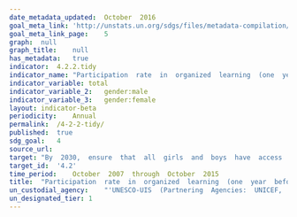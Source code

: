 ```yaml
---	
date_metadata_updated:	October  2016
goal_meta_link:	'http://unstats.un.org/sdgs/files/metadata-compilation/Metadata-Goal-4.pdf'
goal_meta_link_page:	5
graph:	null
graph_title:	null 
has_metadata:	true
indicator:	4.2.2.tidy
indicator_name:	"Participation  rate  in  organized  learning  (one  year  before  the  official  primary  entry  age),  by  sex"
indicator_variable:	total
indicator_variable_2:	gender:male
indicator_variable_3:	gender:female
layout:	indicator-beta
periodicity:	Annual
permalink:	/4-2-2-tidy/
published:	true
sdg_goal:	4
source_url:	
target:	"By  2030,  ensure  that  all  girls  and  boys  have  access  to  quality  early  childhood  development,  care  and  pre-primary  education  so  that  they  are  ready  for  primary  education."
target_id:	'4.2'
time_period:	October  2007  through  October  2015
title:	"Participation  rate  in  organized  learning  (one  year  before  the  official  primary  entry  age),  by  sex"
un_custodial_agency:	"'UNESCO-UIS  (Partnering  Agencies:  UNICEF,  OECD)'"
un_designated_tier:	1
---	
```

